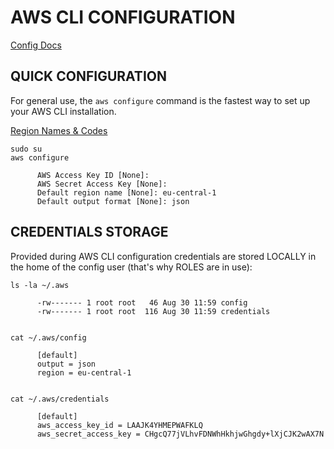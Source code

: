 # AWS CLI CONFIGURATION

[Config Docs](https://docs.aws.amazon.com/cli/latest/userguide/cli-chap-getting-started.html)


## QUICK CONFIGURATION

For general use, the `aws configure` command is the fastest way to set up your AWS CLI installation.

[Region Names & Codes](https://docs.aws.amazon.com/AWSEC2/latest/UserGuide/using-regions-availability-zones.html#concepts-available-regions)

```
sudo su
aws configure

      AWS Access Key ID [None]: 
      AWS Secret Access Key [None]: 
      Default region name [None]: eu-central-1
      Default output format [None]: json
```


## CREDENTIALS STORAGE

Provided during AWS CLI configuration credentials are stored LOCALLY in the home of the config user (that's why ROLES are in use):
```
ls -la ~/.aws

      -rw------- 1 root root   46 Aug 30 11:59 config
      -rw------- 1 root root  116 Aug 30 11:59 credentials
 
 
cat ~/.aws/config

      [default]
      output = json
      region = eu-central-1
      
      
cat ~/.aws/credentials     

      [default]
      aws_access_key_id = LAAJK4YHMEPWAFKLQ
      aws_secret_access_key = CHgcQ77jVLhvFDNWhHkhjwGhgdy+lXjCJK2wAX7N
```






























